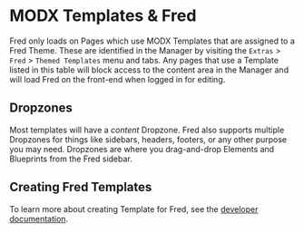 # MODX Templates & Fred

Fred only loads on Pages which use MODX Templates that are assigned to a Fred Theme. These are identified in the Manager by visiting the `Extras` > `Fred` > `Themed Templates` menu and tabs. Any pages that use a Template listed in this table will block access to the content area in the Manager and will load Fred on the front-end when logged in for editing.

## Dropzones

Most templates will have a *content* Dropzone. Fred also supports multiple Dropzones for things like sidebars, headers, footers, or any other purpose you may need. Dropzones are where you drag-and-drop Elements and Blueprints from the Fred sidebar.

## Creating Fred Templates

To learn more about creating Template for Fred, see the [developer documentation](develop/templates/index.md).